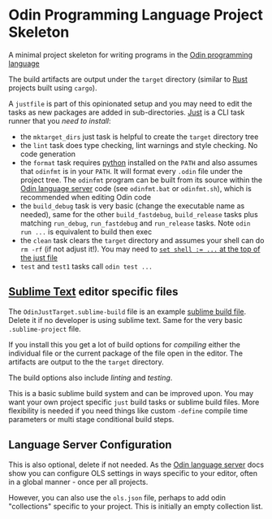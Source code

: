 # Odin Programming Language Project Skeleton

A minimal project skeleton for writing programs in the [Odin programming language](http://odin-lang.org/)

The build artifacts are output under the `target` directory (similar to [Rust](https://www.rust-lang.org/) projects
built using `cargo`).

A `justfile` is part of this opinionated setup and you may need to edit the tasks as new packages are added in
sub-directories. [Just](https://just.systems/) is a CLI task runner that you *need to install*:

- the `mktarget_dirs` just task is helpful to create the `target` directory tree
- the `lint` task does type checking, lint warnings and style checking. No code generation
- the `format` task requires [python](https://www.python.org/) installed on the `PATH` and also assumes that `odinfmt`
  is in your `PATH`. It will format every `.odin` file under the project tree. The `odinfmt` program can be built from
  its source within the [Odin language server](https://github.com/DanielGavin/ols) code (see `odinfmt.bat` or
  `odinfmt.sh`), which is recommended when editing Odin code
- the `build_debug` task is very basic (change the executable name as needed), same for the other `build_fastdebug`,
  `build_release` tasks plus matching `run_debug`, `run_fastdebug` and `run_release` tasks. Note `odin run ...` is
  equivalent to build then exec
- the `clean` task clears the `target` directory and assumes your shell can do `rm -rf` (if not adjust it!). You may
  need to [`set shell := ...` at the top of the just file](https://just.systems/man/en/chapter_26.html?highlight=set%20shell#settings)
- `test` and `test1` tasks call `odin test ...`


## [Sublime Text](https://www.sublimetext.com/) editor specific files

The `OdinJustTarget.sublime-build` file is an example [sublime build file](https://www.sublimetext.com/docs/build_systems.html). Delete it if no developer is using sublime text. Same for the very basic `.sublime-project` file.

If you install this you get a lot of build options for *compiling* either the individual file or the current package of
the file open in the editor. The artifacts are output to the the `target` directory.

The build options also include *linting* and *testing*.

This is a basic sublime build system and can be improved upon. You may want your own project specific `just` build tasks
or sublime build files. More flexibility is needed if you need things like custom `-define` compile time parameters
or multi stage conditional build steps.


## Language Server Configuration

This is also optional, delete if not needed. As the [Odin language server](https://github.com/DanielGavin/ols) docs
show you can configure OLS settings in ways specific to your editor, often in a global manner - once per all projects.

However, you can also use the `ols.json` file, perhaps to add odin "collections" specific to your project.
This is initially an empty collection list.
